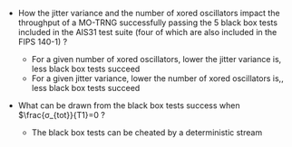 * How the jitter variance and the number of xored oscillators impact the throughput of a MO-TRNG successfully passing the 5 black box tests included in the AIS31 test suite (four of which are also included in the FIPS 140-1) ?
	- For a given number of xored oscillators, lower the jitter variance is, less black box tests succeed 
	- For a given jitter variance, lower the number of xored oscillators is,, less black box tests succeed 

* What can be drawn from the black box tests success when $\frac{σ_{tot}}{T1}=0 ?
  - The black box tests can be cheated by a deterministic stream
